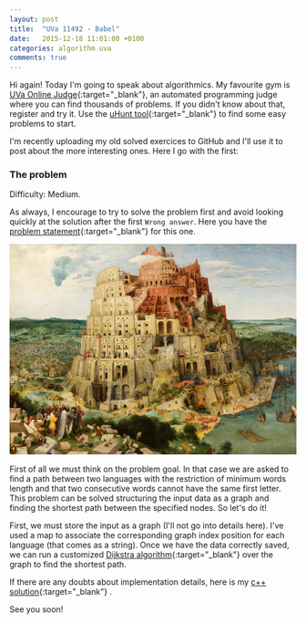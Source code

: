 ```yaml
---
layout: post
title:  "UVa 11492 - Babel"
date:   2015-12-18 11:01:00 +0100
categories: algorithm uva
comments: true
---
```


Hi again! Today I'm going to speak about algorithmics.
My favourite gym is
[UVa Online Judge](https://uva.onlinejudge.org/){:target="_blank"},
an automated programming judge where you can find thousands of problems.
If you didn't know about that, register and try it.
Use the [uHunt tool](http://uhunt.felix-halim.net){:target="_blank"}
to find some easy problems to start.

I'm recently uploading my old solved exercices to GitHub and I'll use it
to post about the more interesting ones. Here I go with the first:

### The problem
Difficulty: Medium.

As always, I encourage to try to solve the problem first and
avoid looking quickly at the solution after the first `Wrong answer`.
Here you have the
[problem statement](https://uva.onlinejudge.org/index.php?option=com_onlinejudge&Itemid=8&page=show_problem&problem=2487){:target="_blank"}
for this one.

![The Tower of Babel by Pieter Bruegel the Elder (1563)](/assets/images/babel_tower.jpg)

First of all we must think on the problem goal. In that case we are asked to
find a path between two languages with the restriction of minimum words length
and that two consecutive words cannot have the same first letter.
This problem can be solved structuring the input data as a graph and finding
the shortest path between the specified nodes. So let's do it!

First, we must store the input as a graph
(I'll not go into details here).
I've used a map to associate the corresponding graph index position
for each language (that comes as a string).
Once we have the data correctly saved, we can run a customized
[Dijkstra algorithm](https://en.wikipedia.org/wiki/Dijkstra%27s_algorithm){:target="_blank"}
over the graph to find the shortest path.

If there are any doubts about implementation details, here is my
[c++ solution](https://github.com/jordifierro/uva/blob/master/solutions/11492.cc){:target="_blank"}
.

See you soon!
